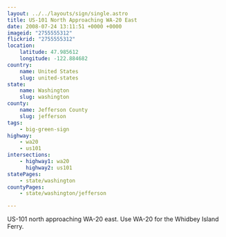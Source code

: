 ```yaml
---
layout: ../../layouts/sign/single.astro
title: US-101 North Approaching WA-20 East
date: 2008-07-24 13:11:51 +0000 +0000
imageid: "2755555312"
flickrid: "2755555312"
location:
    latitude: 47.985612
    longitude: -122.884682
country:
    name: United States
    slug: united-states
state:
    name: Washington
    slug: washington
county:
    name: Jefferson County
    slug: jefferson
tags:
    - big-green-sign
highway:
    - wa20
    - us101
intersections:
    - highway1: wa20
      highway2: us101
statePages:
    - state/washington
countyPages:
    - state/washington/jefferson

---
```

US-101 north approaching WA-20 east.  Use WA-20 for the Whidbey Island Ferry.